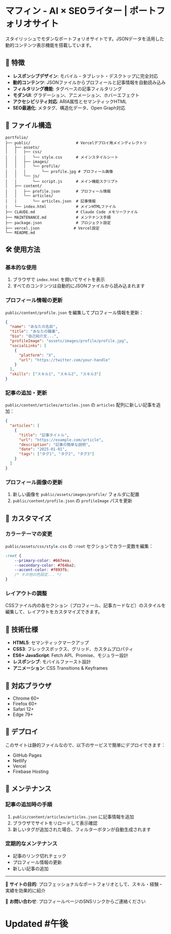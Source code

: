 # マフィン - AI × SEOライター | ポートフォリオサイト

スタイリッシュでモダンなポートフォリオサイトです。JSONデータを活用した動的コンテンツ表示機能を搭載しています。

## 🚀 特徴

- **レスポンシブデザイン**: モバイル・タブレット・デスクトップに完全対応
- **動的コンテンツ**: JSONファイルからプロフィールと記事情報を自動読み込み
- **フィルタリング機能**: タグベースの記事フィルタリング
- **モダンUI**: グラデーション、アニメーション、ホバーエフェクト
- **アクセシビリティ対応**: ARIA属性とセマンティックHTML
- **SEO最適化**: メタタグ、構造化データ、Open Graph対応

## 📁 ファイル構造

```
portfolio/
├── public/                    # Vercelデプロイ用メインディレクトリ
│   ├── assets/
│   │   ├── css/
│   │   │   └── style.css      # メインスタイルシート
│   │   ├── images/
│   │   │   └── profile/
│   │   │       └── profile.jpg # プロフィール画像
│   │   └── js/
│   │       └── script.js      # メイン機能スクリプト
│   ├── content/
│   │   ├── profile.json       # プロフィール情報
│   │   └── articles/
│   │       └── articles.json  # 記事情報
│   └── index.html             # メインHTMLファイル
├── CLAUDE.md                  # Claude Code メモリーファイル
├── MAINTENANCE.md             # メンテナンス手順
├── package.json               # プロジェクト設定
├── vercel.json               # Vercel設定
└── README.md
```

## 🛠️ 使用方法

### 基本的な使用

1. ブラウザで `index.html` を開いてサイトを表示
2. すべてのコンテンツは自動的にJSONファイルから読み込まれます

### プロフィール情報の更新

`public/content/profile.json` を編集してプロフィール情報を更新：

```json
{
  "name": "あなたの名前",
  "title": "あなたの職業",
  "bio": "自己紹介文...",
  "profileImage": "assets/images/profile/profile.jpg",
  "socialLinks": [
    {
      "platform": "X",
      "url": "https://twitter.com/your-handle"
    }
  ],
  "skills": ["スキル1", "スキル2", "スキル3"]
}
```

### 記事の追加・更新

`public/content/articles/articles.json` の `articles` 配列に新しい記事を追加：

```json
{
  "articles": [
    {
      "title": "記事タイトル",
      "url": "https://example.com/article",
      "description": "記事の簡単な説明",
      "date": "2025-01-01",
      "tags": ["タグ1", "タグ2", "タグ3"]
    }
  ]
}
```

### プロフィール画像の更新

1. 新しい画像を `public/assets/images/profile/` フォルダに配置
2. `public/content/profile.json` の `profileImage` パスを更新

## 🎨 カスタマイズ

### カラーテーマの変更

`public/assets/css/style.css` の `:root` セクションでカラー変数を編集：

```css
:root {
    --primary-color: #667eea;
    --secondary-color: #764ba2;
    --accent-color: #f093fb;
    /* その他の色設定... */
}
```

### レイアウトの調整

CSSファイル内の各セクション（プロフィール、記事カードなど）のスタイルを編集して、レイアウトをカスタマイズできます。

## 🔧 技術仕様

- **HTML5**: セマンティックマークアップ
- **CSS3**: フレックスボックス、グリッド、カスタムプロパティ
- **ES6+ JavaScript**: Fetch API、Promise、モジュラー設計
- **レスポンシブ**: モバイルファースト設計
- **アニメーション**: CSS Transitions & Keyframes

## 📱 対応ブラウザ

- Chrome 60+
- Firefox 60+
- Safari 12+
- Edge 79+

## 🚀 デプロイ

このサイトは静的ファイルなので、以下のサービスで簡単にデプロイできます：

- GitHub Pages
- Netlify
- Vercel
- Firebase Hosting

## 🤝 メンテナンス

### 記事の追加時の手順

1. `public/content/articles/articles.json` に記事情報を追加
2. ブラウザでサイトをリロードして表示確認
3. 新しいタグが追加された場合、フィルターボタンが自動生成されます

### 定期的なメンテナンス

- 記事のリンク切れチェック
- プロフィール情報の更新
- 新しい記事の追加

---

🎯 **サイトの目的**: プロフェッショナルなポートフォリオとして、スキル・経験・実績を効果的に紹介

📧 **お問い合わせ**: プロフィールページのSNSリンクからご連絡ください
# Updated #午後
